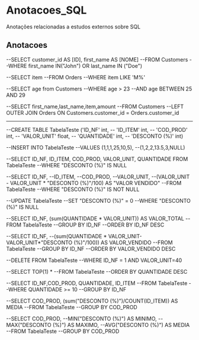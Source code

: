 # Anotacoes_SQL
Anotações relacionadas a estudos externos sobre SQL

## Anotacoes
--SELECT customer_id AS [ID], first_name AS [NOME] 
--FROM Customers 
--WHERE first_name IN("John") OR last_name IN ("Doe")

--SELECT item 
--FROM Orders
--WHERE item LIKE 'M%'

--SELECT age from Customers
--WHERE age > 23 
--AND age BETWEEN 25 AND 29

--SELECT first_name,last_name,item,amount
--FROM Customers
--LEFT OUTER JOIN Orders ON Customers.customer_id = Orders.customer_id

--------------------------------------------------------------------------------------

--CREATE TABLE TabelaTeste ('ID_NF' int,
--                        	'ID_ITEM' int,
--                          'COD_PROD' int,
--                          'VALOR_UNIT' float,
--                          'QUANTIDADE' int,
--                          'DESCONTO (%)' int)

--INSERT INTO TabelaTeste
--VALUES (1,1,1,25,10,5),
--(1,2,2,13.5,3,NULL)

--SELECT ID_NF, ID_ITEM, COD_PROD, VALOR_UNIT, QUANTIDADE FROM TabelaTeste
--WHERE "DESCONTO (%)" IS NULL

--SELECT ID_NF,
--ID_ITEM,
--COD_PROD,
--VALOR_UNIT,
--(VALOR_UNIT - VALOR_UNIT * "DESCONTO (%)"/100) AS "VALOR VENDIDO"
--FROM TabelaTeste
--WHERE "DESCONTO (%)" IS NOT NULL

--UPDATE TabelaTeste 
--SET "DESCONTO (%)" = 0 
--WHERE "DESCONTO (%)" IS NULL

--SELECT ID_NF, (sum(QUANTIDADE * VALOR_UNIT)) AS VALOR_TOTAL
--FROM TabelaTeste
--GROUP BY ID_NF
--ORDER BY ID_NF DESC

--SELECT ID_NF, 
--(sum(QUANTIDADE * VALOR_UNIT-VALOR_UNIT*"DESCONTO (%)"/100)) AS VALOR_VENDIDO
--FROM TabelaTeste
--GROUP BY ID_NF
--ORDER BY VALOR_VENDIDO DESC 

--DELETE FROM TabelaTeste
--WHERE ID_NF = 1 AND VALOR_UNIT=40

--SELECT TOP(1) *
--FROM TabelaTeste
--ORDER BY QUANTIDADE DESC

--SELECT ID_NF,COD_PROD, QUANTIDADE, ID_ITEM 
--FROM TabelaTeste
--WHERE QUANTIDADE >= 10
--GROUP BY ID_NF

--SELECT COD_PROD, (sum("DESCONTO (%)")/COUNT(ID_ITEM)) AS MEDIA
--FROM TabelaTeste
--GROUP BY COD_PROD

--SELECT COD_PROD, 
--MIN("DESCONTO (%)") AS MINIMO,
--MAX("DESCONTO (%)") AS MAXIMO,
--AVG("DESCONTO (%)") AS MEDIA
--FROM TabelaTeste
--GROUP BY COD_PROD
